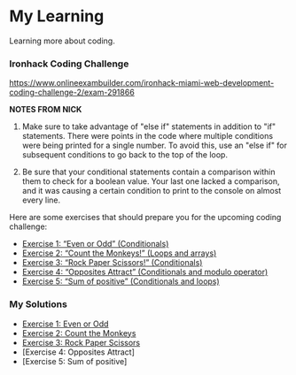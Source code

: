 # My Learning
Learning more about coding.

### Ironhack Coding Challenge
https://www.onlineexambuilder.com/ironhack-miami-web-development-coding-challenge-2/exam-291866

**NOTES FROM NICK**

1. Make sure to take advantage of "else if" statements in addition to "if" statements. 
There were points in the code where multiple conditions were being printed for a single number. 
To avoid this, use an "else if" for subsequent conditions to go back to the top of the loop.

 
2. Be sure that your conditional statements contain a comparison within them to check for a boolean value. 
Your last one lacked a comparison, and it was causing a certain condition to print to the console on almost every line.

 
Here are some exercises that should prepare you for the upcoming coding challenge:
- [Exercise 1: “Even or Odd” (Conditionals)](https://www.codewars.com/kata/even-or-odd/train/javascript)
- [Exercise 2: “Count the Monkeys!” (Loops and arrays)](https://www.codewars.com/kata/count-the-monkeys/train/javascript)
- [Exercise 3: “Rock Paper Scissors!” (Conditionals)](https://www.codewars.com/kata/rock-paper-scissors/train/javascript)
- [Exercise 4: “Opposites Attract” (Conditionals and modulo operator)](https://www.codewars.com/kata/opposites-attract/train/javascript)
- [Exercise 5: “Sum of positive” (Conditionals and loops)](https://www.codewars.com/kata/sum-of-positive/train/javascript)

### My Solutions
- [Exercise 1: Even or Odd](https://github.com/mrsdo/MyLearning/blob/master/ironhack/01-even-or-odd.js)
- [Exercise 2: Count the Monkeys](https://github.com/mrsdo/MyLearning/blob/master/ironhack/02-monkey-count.js)
- [Exercise 3: Rock Paper Scissors](https://github.com/mrsdo/MyLearning/blob/master/ironhack/03-rock-paper-scissors.js)
- [Exercise 4: Opposites Attract]
- [Exercise 5: Sum of positive]